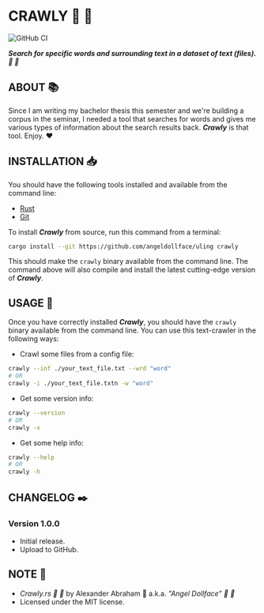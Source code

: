 # CRAWLY :scroll: :mag_right:

![GitHub CI](https://github.com/angeldollface/uling/actions/workflows/crawly.yml/badge.svg)

***Search for specific words and surrounding text in a dataset of text (files). :scroll: :mag_right:***

## ABOUT :books:

Since I am writing my bachelor thesis this semester and we're building a corpus in the seminar, I needed a tool that searches for words and gives me various types of information about the search results back. ***Crawly*** is that tool. Enjoy. :heart:

## INSTALLATION :inbox_tray:

You should have the following tools installed and available from the command line:

- [Rust](https://rust-lang.org)
- [Git](https://git-scm.org)

To install ***Crawly*** from source, run this command from a terminal:

```bash
cargo install --git https://github.com/angeldollface/uling crawly
```

This should make the `crawly` binary available from the command line. The command above will also compile and install the latest cutting-edge version of ***Crawly***.

## USAGE :hammer:

Once you have correctly installed ***Crawly***, you should have the `crawly` binary available from the command line.
You can use this text-crawler in the following ways:

- Crawl some files from a config file:

```bash
crawly --inf ./your_text_file.txt --wrd "word"
# OR
crawly -i ./your_text_file.txtn -w "word"
```

- Get some version info:

```bash
crawly --version
# OR
crawly -v
```

- Get some help info:

```bash
crawly --help
# OR
crawly -h
```

## CHANGELOG :black_nib:

### Version 1.0.0

- Initial release.
- Upload to GitHub.

## NOTE :scroll:

- *Crawly.rs :scroll: :mag_right:* by Alexander Abraham :black_heart: a.k.a. *"Angel Dollface" :dolls: :ribbon:*
- Licensed under the MIT license.
